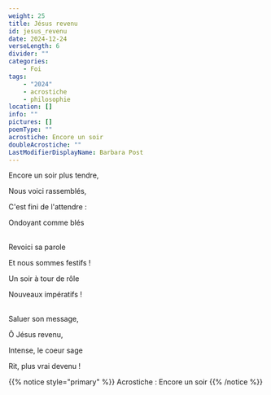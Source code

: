 ```yaml
---
weight: 25
title: Jésus revenu
id: jesus_revenu
date: 2024-12-24
verseLength: 6
divider: ""
categories:
    - Foi
tags:
    - "2024"
    - acrostiche
    - philosophie
location: []
info: ""
pictures: []
poemType: ""
acrostiche: Encore un soir
doubleAcrostiche: ""
LastModifierDisplayName: Barbara Post
---
```

Encore un soir plus tendre,

Nous voici rassemblés,

C'est fini de l'attendre :

Ondoyant comme blés

 \
Revoici sa parole

Et nous sommes festifs !

Un soir à tour de rôle

Nouveaux impératifs !

 \
Saluer son message,

Ô Jésus revenu,

Intense, le coeur sage

Rit, plus vrai devenu !

<!-- FM:Snippet:Start data:{"id":"_simpleNotice","fields":[{"name":"content","value":"Acrostiche : Encore un soir"}]} -->
{{% notice style="primary" %}}
Acrostiche : Encore un soir
{{% /notice %}}
<!-- FM:Snippet:End -->